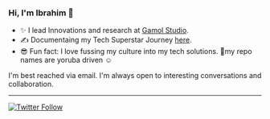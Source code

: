 ### Hi, I'm Ibrahim 👋
 
  * ✨ I lead Innovations and research at [Gamol Studio](http://gamolstudio.com/).
  * ✍ Documentaing my Tech Superstar Journey [here](https://ibrahimgbadegesin.blogspot.com/).
  * 😎 Fun fact: I love fussing my culture into my tech solutions. 🤔my repo names are yoruba driven ☺

I'm best reached via email. I'm always open to interesting conversations and collaboration.

 
---
[![Twitter Follow](https://img.shields.io/twitter/follow/Engrgit?label=Follow&style=social)](https://twitter.com/Engrgit)

